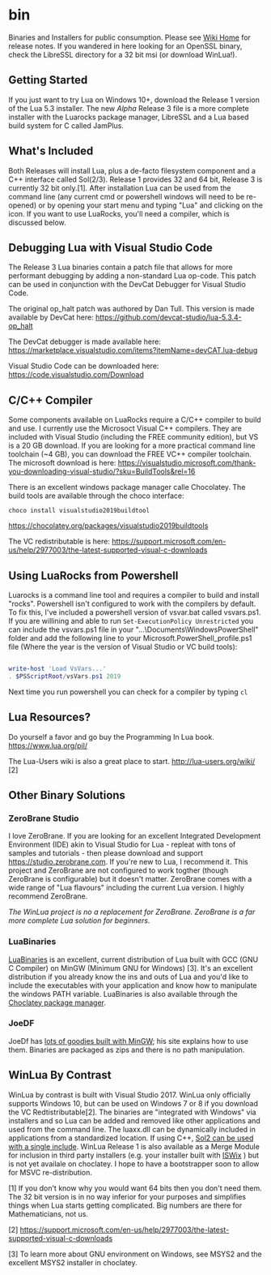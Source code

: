 # bin
Binaries and Installers for public consumption. Please see [Wiki Home](https://github.com/WinLua/bin/wiki) for release notes. If you wandered in here looking for an OpenSSL binary, check the LibreSSL directory for a 32 bit msi (or download WinLua!). 

## Getting Started
If you just want to try Lua on Windows 10+, download the Release 1 version of the Lua 5.3 installer. The new *Alpha* Release 3 file is a more complete installer with the Luarocks package manager, LibreSSL and a Lua based build system for C called JamPlus. 

## What's Included
Both Releases will install Lua, plus a de-facto filesystem component and a C++ interface called Sol(2/3). Release 1 provides 32 and 64 bit, Release 3 is currently 32 bit only.[1]. After installation Lua can be used from the command line (any current cmd or powershell windows will need to be re-opened) or by opening your start menu and typing "Lua" and clicking on the icon. If you want to use LuaRocks, you'll need a compiler, which is discussed below. 

## Debugging Lua with Visual Studio Code
The Release 3 Lua binaries contain a patch file that allows for more performant debugging by adding a non-standard Lua op-code. This patch can be used in conjunction with the DevCat Debugger for Visual Studio Code.

The original op_halt patch was authored by Dan Tull. This version is made available by DevCat here: 
https://github.com/devcat-studio/lua-5.3.4-op_halt

The DevCat debugger is made available here:
https://marketplace.visualstudio.com/items?itemName=devCAT.lua-debug

Visual Studio Code can be downloaded here: https://code.visualstudio.com/Download

## C/C++ Compiler
Some components available on LuaRocks require a C/C++ compiler to build and use. I currently use the Microsoct Visual C++ compilers. They are included with Visual Studio (including the FREE community edition), but VS is a 20 GB download. If you are looking for a more practical command line toolchain (~4 GB), you can download the FREE VC++ compiler toolchain. The microsoft download is here: 
https://visualstudio.microsoft.com/thank-you-downloading-visual-studio/?sku=BuildTools&rel=16

There is an excellent windows package manager calle Chocolatey. The build tools are available through the choco interface:

`choco install visualstudio2019buildtool`

https://chocolatey.org/packages/visualstudio2019buildtools

The VC redistributable is here:
https://support.microsoft.com/en-us/help/2977003/the-latest-supported-visual-c-downloads

## Using LuaRocks from Powershell

Luarocks is a command line tool and requires a compiler to build and install "rocks". Powershell isn't configured to work with the compilers by default. To fix this, I've included a powershell version of vsvar.bat called vsvars.ps1. If you are willining and able to run `Set-ExecutionPolicy Unrestricted` you can include the vsvars.ps1 file in your "...\Documents\WindowsPowerShell" folder and add the following line to your Microsoft.PowerShell_profile.ps1 file (Where the year is the version of Visual Studio or VC build tools):

```powershell

write-host 'Load VsVars...'
. $PSScriptRoot/vsVars.ps1 2019
```

Next time you run powershell you can check for a compiler by typing `cl`

## Lua Resources?

Do yourself a favor and go buy the Programming In Lua book. https://www.lua.org/pil/

The Lua-Users wiki is also a great place to start. http://lua-users.org/wiki/ [2] 

## Other Binary Solutions

### ZeroBrane Studio
I love ZeroBrane. If you are looking for an excellent Integrated Development Environment (IDE) akin to Visual Studio for Lua - repleat with tons of samples and tutorials - then please download and support https://studio.zerobrane.com. If you're new to Lua, I recommend it. This project and ZeroBrane are not configured to work togther (though ZeroBrane is configurable) but it doesn't matter. ZeroBrane comes with a wide range of "Lua flavours" including the current Lua version. I highly recommend ZeroBrane.

*The WinLua project is no a replacement for ZeroBrane. ZeroBrane is a far more complete Lua solution for beginners.*

### LuaBinaries
[LuaBinaries](https://sourceforge.net/projects/luabinaries/) is an excellent, current distribution of Lua built with GCC (GNU C Compiler) on MinGW (Minimum GNU for Windows) [3]. It's an excellent distribution if you already know the ins and outs of Lua and you'd like to include the executables with your application and know how to manipulate the windows PATH variable. LuaBinaries is also available through the [Choclatey package manager](https://chocolatey.org). 

### JoeDF
JoeDf has [lots of goodies built with MinGW](http://joedf.ahkscript.org/LuaBuilds/); his site explains how to use them. Binaries are packaged as zips and there is no path manipulation.

## WinLua By Contrast

WinLua by contrast is built with Visual Studio 2017. WinLua only officially supports Windows 10, but can be used on Windows 7 or 8 if you download the VC Redtistributable[2]. The binaries are "integrated with Windows" via installers and so Lua can be added and removed like other applications and used from the command line. The luaxx.dll can be dynamically included in applications from a standardized location. If using C++, [Sol2 can be used with a single include](https://github.com/WinLua/bin/wiki/Release-1#sol2). WinLua Release 1 is also available as a Merge Module for inclusion in third party installers (e.g. your installer built with [ISWix](https://github.com/iswix-llc/iswix-tutorials) ) but is not yet availale on choclatey. I hope to have a bootstrapper soon to allow for MSVC re-distribution.


 [1] If you don't know why you would want 64 bits then you don't need them. The 32 bit version is in no way inferior for your purposes and simplifies things when Lua starts getting complicated. Big numbers are there for Mathematicians, not us.
 
 [2] https://support.microsoft.com/en-us/help/2977003/the-latest-supported-visual-c-downloads
 
 [3] To learn more about GNU environment on Windows, see MSYS2 and the excellent MSYS2 installer in choclatey.
